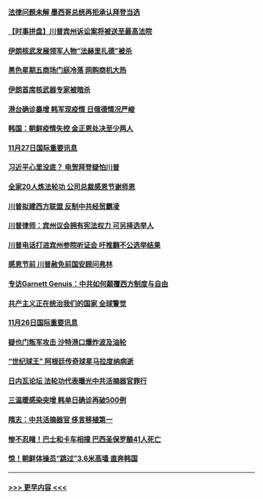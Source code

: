 #### [法律问题未解 墨西哥总统再拒承认拜登当选](../pages/prog202/a102997007.md?t=11280752) 
#### [【时事拼盘】川普宾州诉讼案将被送至最高法院](../pages/prog202/a102997075.md?t=11280752) 
#### [伊朗核武发展领军人物“法赫里扎德”被杀](../pages/prog202/a102997070.md?t=11280752) 
#### [黑色星期五商场门庭冷落 网购商机大热](../pages/prog202/a102997036.md?t=11280752) 
#### [伊朗首席核武器专家被暗杀](../pages/prog202/a102996965.md?t=11280752) 
#### [港台确诊暴增 韩军现疫情 日俄德情况严峻](../pages/prog202/a102996922.md?t=11280752) 
#### [韩国：朝鲜疫情失控 金正恩处决至少两人](../pages/prog202/a102996909.md?t=11280752) 
#### [11月27日国际重要讯息](../pages/prog202/a102996682.md?t=11280752) 
#### [习近平心里没底？ 电贺拜登疑怕川普](../pages/prog202/a102996491.md?t=11280752) 
#### [全家20人炼法轮功 公司总裁感恩节谢师恩](../pages/prog202/a102996387.md?t=11280752) 
#### [川普拟建西方联盟 反制中共经贸霸凌](../pages/prog202/a102996194.md?t=11280752) 
#### [川普律师：宾州议会拥有宪法权力 可另择选举人](../pages/prog202/a102996113.md?t=11280752) 
#### [川普电话打进宾州参院听证会 吁推翻不公选举结果](../pages/prog202/a102995558.md?t=11280752) 
#### [感恩节前 川普赦免前国安顾问弗林](../pages/prog202/a102996116.md?t=11280752) 
#### [专访Garnett Genuis：中共如何颠覆西方制度与自由](../pages/prog202/a102996077.md?t=11280752) 
#### [共产主义正在统治我们的国家 全球警觉](../pages/prog202/a102995914.md?t=11280752) 
#### [11月26日国际重要讯息](../pages/prog202/a102995908.md?t=11280752) 
#### [疑也门叛军攻击 沙特港口爆炸波及油轮](../pages/prog202/a102995793.md?t=11280752) 
#### [“世纪球王” 阿根廷传奇球星马拉度纳病逝](../pages/prog202/a102995757.md?t=11280752) 
#### [日内瓦论坛 法轮功代表曝光中共活摘器官罪行](../pages/prog202/a102995703.md?t=11280752) 
#### [三温暖感染突增 韩单日确诊再破500例](../pages/prog202/a102995687.md?t=11280752) 
#### [隋志：中共活摘器官 侈言移植第一](../pages/prog202/a102995640.md?t=11280752) 
#### [惨不忍睹！巴士和卡车相撞 巴西圣保罗酿41人死亡](../pages/prog202/a102995597.md?t=11280752) 
#### [惊！朝鲜体操员“跳过”3.6米高墙 直奔韩国](../pages/prog202/a102995030.md?t=11280752) 

----
#### [ >>> 更早内容 <<< ](../indexes/prog202-earlier.md)
